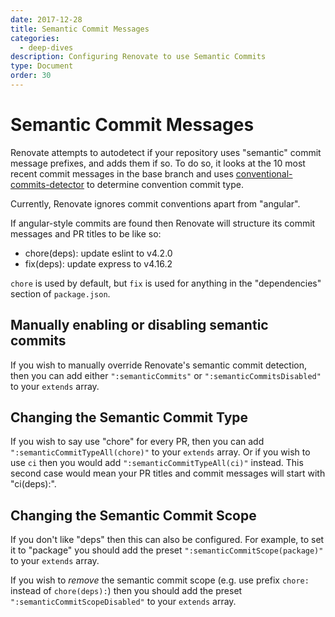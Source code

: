 ```yaml
---
date: 2017-12-28
title: Semantic Commit Messages
categories:
  - deep-dives
description: Configuring Renovate to use Semantic Commits
type: Document
order: 30
---
```


# Semantic Commit Messages

Renovate attempts to autodetect if your repository uses "semantic" commit message prefixes, and adds them if so. To do so, it looks at the 10 most recent commit messages in the base branch and uses [conventional-commits-detector](https://github.com/conventional-changelog/conventional-commits-detector) to determine convention commit type.

Currently, Renovate ignores commit conventions apart from "angular".

If angular-style commits are found then Renovate will structure its commit messages and PR titles to be like so:

* chore(deps): update eslint to v4.2.0
* fix(deps): update express to v4.16.2

`chore` is used by default, but `fix` is used for anything in the "dependencies" section of `package.json`.

## Manually enabling or disabling semantic commits

If you wish to manually override Renovate's semantic commit detection, then you can add either `":semanticCommits"` or `":semanticCommitsDisabled"` to your `extends` array.

## Changing the Semantic Commit Type

If you wish to say use "chore" for every PR, then you can add `":semanticCommitTypeAll(chore)"` to your `extends` array. Or if you wish to use `ci` then you would add `":semanticCommitTypeAll(ci)"` instead. This second case would mean your PR titles and commit messages will start with "ci(deps):".

## Changing the Semantic Commit Scope

If you don't like "deps" then this can also be configured. For example, to set it to "package" you should add the preset `":semanticCommitScope(package)"` to your `extends` array.

If you wish to _remove_ the semantic commit scope (e.g. use prefix `chore:` instead of `chore(deps):`) then you should add the preset `":semanticCommitScopeDisabled"` to your `extends` array.
